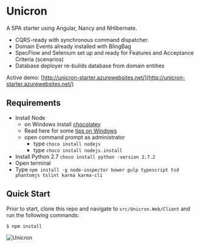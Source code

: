 Unicron
==========

A SPA starter using Angular, Nancy and NHibernate.


- CQRS-ready with synchronous command dispatcher.
- Domain Events already installed with BlingBag
- SpecFlow and Selenium set up and ready for Features and Acceptance Criteria (scenarios)
- Database deployer re-builds database from domain entities

Active demo: [http://unicron-starter.azurewebsites.net/](http://unicron-starter.azurewebsites.net/)

## Requirements

- Install Node
    - on Windows install [chocolatey](https://chocolatey.org/)
    - Read here for some [tips on Windows](http://jpapa.me/winnode)
    - open command prompt as administrator
        - type `choco install nodejs`
        - type `choco install nodejs.install`
- Install Python 2.7
    `choco install python -version 2.7.2`
- Open terminal
- Type `npm install -g node-inspector bower gulp typescript tsd phantomjs tslint karma karma-cli`

## Quick Start
Prior to start, clone this repo and navigate to `src/Unicron.Web/Client` and run the following commands:

```bash
$ npm install
```

![Unicron](https://static.squarespace.com/static/51b3dc8ee4b051b96ceb10de/51ce6099e4b0d911b4489b79/51ce618ee4b0d911b44980fe/1355765265947/1000w/unicron121212145556.jpeg)
